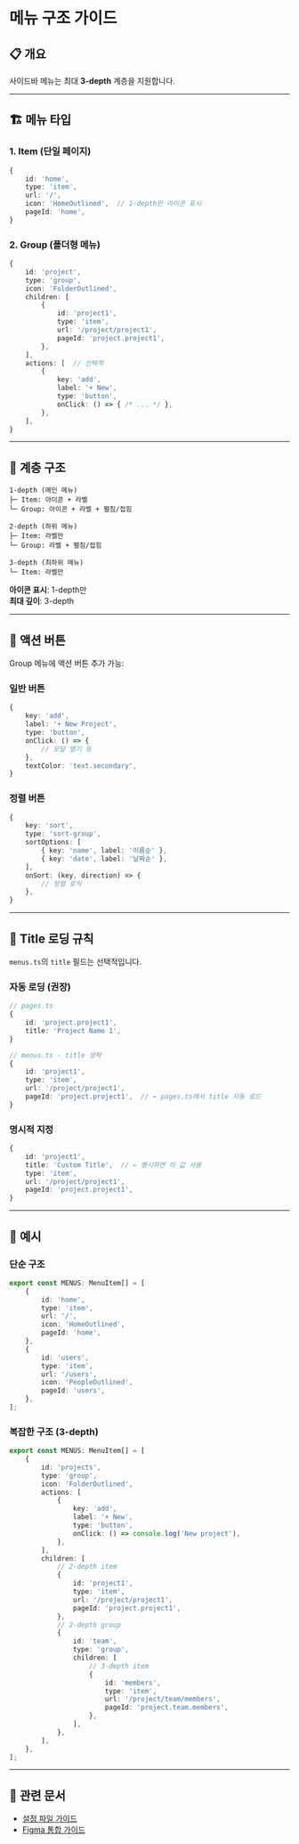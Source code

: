 # 메뉴 구조 가이드

## 📋 개요

사이드바 메뉴는 최대 **3-depth** 계층을 지원합니다.

---

## 🏗️ 메뉴 타입

### 1. Item (단일 페이지)

```typescript
{
    id: 'home',
    type: 'item',
    url: '/',
    icon: 'HomeOutlined',  // 1-depth만 아이콘 표시
    pageId: 'home',
}
```

### 2. Group (폴더형 메뉴)

```typescript
{
    id: 'project',
    type: 'group',
    icon: 'FolderOutlined',
    children: [
        {
            id: 'project1',
            type: 'item',
            url: '/project/project1',
            pageId: 'project.project1',
        },
    ],
    actions: [  // 선택적
        {
            key: 'add',
            label: '+ New',
            type: 'button',
            onClick: () => { /* ... */ },
        },
    ],
}
```

---

## 📐 계층 구조

```
1-depth (메인 메뉴)
├─ Item: 아이콘 + 라벨
└─ Group: 아이콘 + 라벨 + 펼침/접힘

2-depth (하위 메뉴)
├─ Item: 라벨만
└─ Group: 라벨 + 펼침/접힘

3-depth (최하위 메뉴)
└─ Item: 라벨만
```

**아이콘 표시**: 1-depth만  
**최대 깊이**: 3-depth

---

## 🎯 액션 버튼

Group 메뉴에 액션 버튼 추가 가능:

### 일반 버튼

```typescript
{
    key: 'add',
    label: '+ New Project',
    type: 'button',
    onClick: () => {
        // 모달 열기 등
    },
    textColor: 'text.secondary',
}
```

### 정렬 버튼

```typescript
{
    key: 'sort',
    type: 'sort-group',
    sortOptions: [
        { key: 'name', label: '이름순' },
        { key: 'date', label: '날짜순' },
    ],
    onSort: (key, direction) => {
        // 정렬 로직
    },
}
```

---

## 📝 Title 로딩 규칙

`menus.ts`의 `title` 필드는 선택적입니다.

### 자동 로딩 (권장)

```typescript
// pages.ts
{
    id: 'project.project1',
    title: 'Project Name 1',
}

// menus.ts - title 생략
{
    id: 'project1',
    type: 'item',
    url: '/project/project1',
    pageId: 'project.project1',  // ← pages.ts에서 title 자동 로드
}
```

### 명시적 지정

```typescript
{
    id: 'project1',
    title: 'Custom Title',  // ← 명시하면 이 값 사용
    type: 'item',
    url: '/project/project1',
    pageId: 'project.project1',
}
```

---

## 🎨 예시

### 단순 구조

```typescript
export const MENUS: MenuItem[] = [
    {
        id: 'home',
        type: 'item',
        url: '/',
        icon: 'HomeOutlined',
        pageId: 'home',
    },
    {
        id: 'users',
        type: 'item',
        url: '/users',
        icon: 'PeopleOutlined',
        pageId: 'users',
    },
];
```

### 복잡한 구조 (3-depth)

```typescript
export const MENUS: MenuItem[] = [
    {
        id: 'projects',
        type: 'group',
        icon: 'FolderOutlined',
        actions: [
            {
                key: 'add',
                label: '+ New',
                type: 'button',
                onClick: () => console.log('New project'),
            },
        ],
        children: [
            // 2-depth item
            {
                id: 'project1',
                type: 'item',
                url: '/project/project1',
                pageId: 'project.project1',
            },
            // 2-depth group
            {
                id: 'team',
                type: 'group',
                children: [
                    // 3-depth item
                    {
                        id: 'members',
                        type: 'item',
                        url: '/project/team/members',
                        pageId: 'project.team.members',
                    },
                ],
            },
        ],
    },
];
```

---

## 🔗 관련 문서

- [설정 파일 가이드](CONFIG_STRUCTURE.md)
- [Figma 통합 가이드](../design-system/schemas/navigation/FIGMA_INTEGRATION.md)
